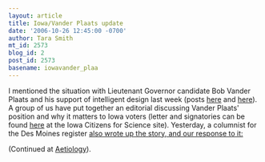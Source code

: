 ```yaml
---
layout: article
title: Iowa/Vander Plaats update
date: '2006-10-26 12:45:00 -0700'
author: Tara Smith
mt_id: 2573
blog_id: 2
post_id: 2573
basename: iowavander_plaa
---
```

I mentioned the situation with Lieutenant Governor candidate Bob Vander Plaats and his support of intelligent design last week (posts [here](http://scienceblogs.com/aetiology/2006/10/iowa_lieutenant_governor_candi.php) and [here](http://scienceblogs.com/aetiology/2006/10/worse_than_i_thought_in_iowa.php)).  A group of us have put together an editorial discussing Vander Plaats' position and why it matters to Iowa voters (letter and signatories can be found [here](http://www.iowascience.org/?p=28) at the Iowa Citizens for Science site).  Yesterday, a columnist for the Des Moines register [also wrote up the story, and our response to it:](http://desmoinesregister.com/apps/pbcs.dll/article?AID=/20061025/OPINION01/610250335/1035/OPINION)  

(Continued at [Aetiology](http://scienceblogs.com/aetiology/2006/10/dmr_on_vander_plaats.php)).
